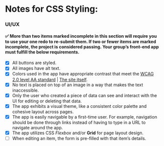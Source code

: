 # Notes for CSS Styling:

### UI/UX

#### ✅ More than two items marked incomplete in this section will require you to use your one redo to re-submit them. If two or fewer items are marked incomplete, the project is considered passing. Your group’s front-end app must fulfill the below requirements.

- [x] All buttons are styled.
- [x] All images have alt text.
- [x] Colors used in the app have appropriate contrast that meet the [WCAG 2.0 level AA standard](https://www.wcag.com) | [The site itself](https://www.wcag.com/resource/what-is-wcag/).
- [x] No text is placed on top of an image in a way that makes the text inaccessible.
- [x] Only the user who created a piece of data can see and interact with the UI for editing or deleting that data.
- [x] The app exhibits a visual theme, like a consistent color palette and cohesive layout across pages.
- [x] The app is easily navigable by a first-time user. For example, navigation should be done through links instead of having to type in a URL to navigate around the app.
- [x] The app utilizes CSS _Flexbox_ and/or **Grid** for page layout design.
- [ ] When editing an item, the form is pre-filled with that item’s details.
